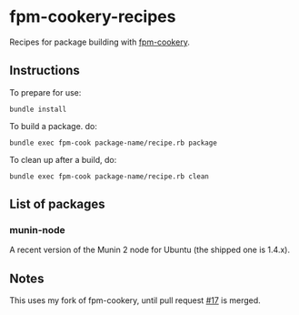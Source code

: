 fpm-cookery-recipes
===================

Recipes for package building with [fpm-cookery](https://github.com/bernd/fpm-cookery).

Instructions
------------

To prepare for use:

    bundle install

To build a package. do:

    bundle exec fpm-cook package-name/recipe.rb package

To clean up after a build, do:

    bundle exec fpm-cook package-name/recipe.rb clean

List of packages
----------------

### munin-node ###
A recent version of the Munin 2 node for Ubuntu (the shipped one is 1.4.x).

Notes
-----

This uses my fork of fpm-cookery, until pull request [#17](https://github.com/bernd/fpm-cookery/pull/17) is merged.
